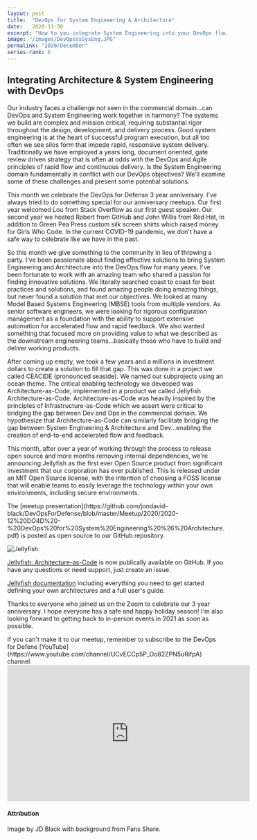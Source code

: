 ```yaml
---
layout: post
title:  "DevOps for System Engineering & Architecture"
date:   2020-11-30
excerpt: "How to you integrate System Engineering into your DevOps flow?"
image: "/images/DevOpsVsSysEng.JPG"
permalink: "2020/December"
series-rank: 6
---
```


## Integrating Architecture & System Engineering with DevOps
Our industry faces a challenge not seen in the commercial domain...can DevOps and System Engineering work together in harmony?  The systems we build are complex and mission critical, requiring substantial rigor throughout the design, development, and delivery process.  Good system engineering is at the heart of successful program execution, but all too often we see silos form that impede rapid, responsive system delivery.  Traditionally we have employed a years long, document oriented, gate review driven strategy that is often at odds with the DevOps and Agile principles of rapid flow and continuous delivery. Is the System Engineering domain fundamentally in conflict with our DevOps objectives?  We'll examine some of these challenges and present some potential solutions.

This month we celebrate the DevOps for Defense 3 year anniversary.  I've always tried to do something special for our anniversary meetups.  Our first year welcomed Lou from Stack Overflow as our first guest speaker.  Our second year we hosted Robert from GitHub and John Willis from Red Hat, in addition to Green Pea Press custom silk screen shirts which raised money for Girls Who Code.  In the current COVID-19 pandemic, we don't have a safe way to celebrate like we have in the past.  

So this month we give something to the community in lieu of throwing a party.  I've been passionate about finding effective solutions to bring System Engineering and Architecture into the DevOps flow for many years.  I've been fortunate to work with an amazing team who shared a passion for finding innovative solutions.  We literally searched coast to coast for best practices and solutions, and found amazing people doing amazing things, but never found a solution that met our objectives.  We looked at many Model Based Systems Engineering (MBSE) tools from multiple vendors.  As senior software engineers, we were looking for rigorous configuration management as a foundation with the ability to support extensive automation for accelerated flow and rapid feedback.  We also wanted something that focused more on providing value to what we described as the downstream engineering teams...basically those who have to build and deliver working products.  

After coming up empty, we took a few years and a millions in investment dollars to create a solution to fill that gap.  This was done in a project we called CEACIDE (pronounced seaside).  We named our subprojects using an ocean theme.  The critical enabling technology we deveoped was Architecture-as-Code, implemented in a product we called Jellyfish Architecture-as-Code.  Architecture-as-Code was heavily inspired by the principles of Infrastructure-as-Code which we assert were critical to bridging the gap between Dev and Ops in the commercial domain.  We hypothesize that Architecture-as-Code can similarly facilitate bridging the gap between System Engineering & Architecture and Dev...enabling the creation of end-to-end accelerated flow and feedback.

This month, after over a year of working through the process to release open source and more months removing internal dependencies, we're announcing Jellyfish as the first ever Open Source product from significant investment that our corporation has ever published.  This is released under an MIT Open Source license, with the intention of choosing a FOSS license that will enable teams to easily leverage the technology within your own environments, including secure environments.

<div class="box" markdown="1">
The [meetup presentation](https://github.com/jondavid-black/DevOpsForDefense/blob/master/Meetup/2020/2020-12%20DO4D%20-%20DevOps%20for%20System%20Engineering%20%26%20Architecture.pdf) is posted as open source to our GitHub repository.

![Jellyfish](/images/Jellyfish.JPG)

[Jellyfish: Architecture-as-Code](https://github.com/NorthropGrumman/jellyfish) is now publically available on GitHub.  If you have any questions or need support, just create an issue.

[Jellyfish documentation](https://northropgrumman.github.io/jellyfish/) including everything you need to get started defining your own architectures and a full user's guide. 

</div>

Thanks to everyone who joined us on the Zoom to celebrate our 3 year anniversary.  I hope everyone has a safe and happy holiday season!  I'm also looking forward to getting back to in-person events in 2021 as soon as possible.


<div class="box" markdown="1">
If you can't make it to our meetup, remember to subscribe to the DevOps for Defene [YouTube](https://www.youtube.com/channel/UCvECCp5P_Oo82ZPN5uRifpA) channel. 

<iframe width="560" height="315" src="https://www.youtube.com/embed/MNLwWzd-TT4" frameborder="0" allow="accelerometer; autoplay; clipboard-write; encrypted-media; gyroscope; picture-in-picture" allowfullscreen></iframe>


</div>


#### Attribution

Image by JD Black with background from Fans Share.
